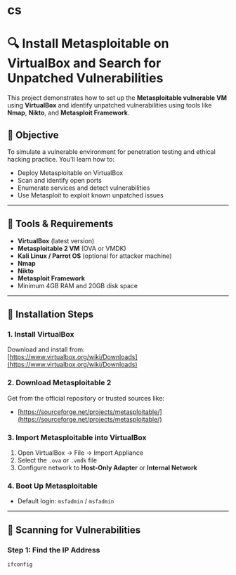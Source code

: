 # cs
# 🔍 Install Metasploitable on VirtualBox and Search for Unpatched Vulnerabilities

This project demonstrates how to set up the **Metasploitable vulnerable VM** using **VirtualBox** and identify unpatched vulnerabilities using tools like **Nmap**, **Nikto**, and **Metasploit Framework**.

## 🎯 Objective

To simulate a vulnerable environment for penetration testing and ethical hacking practice. You'll learn how to:
- Deploy Metasploitable on VirtualBox
- Scan and identify open ports
- Enumerate services and detect vulnerabilities
- Use Metasploit to exploit known unpatched issues

---

## 🧰 Tools & Requirements

- **VirtualBox** (latest version)
- **Metasploitable 2 VM** (OVA or VMDK)
- **Kali Linux / Parrot OS** (optional for attacker machine)
- **Nmap**
- **Nikto**
- **Metasploit Framework**
- Minimum 4GB RAM and 20GB disk space

---

## 🚀 Installation Steps

### 1. Install VirtualBox
Download and install from:  
[https://www.virtualbox.org/wiki/Downloads](https://www.virtualbox.org/wiki/Downloads)

### 2. Download Metasploitable 2
Get from the official repository or trusted sources like:
- [https://sourceforge.net/projects/metasploitable/](https://sourceforge.net/projects/metasploitable/)

### 3. Import Metasploitable into VirtualBox
1. Open VirtualBox → File → Import Appliance
2. Select the `.ova` or `.vmdk` file
3. Configure network to **Host-Only Adapter** or **Internal Network**

### 4. Boot Up Metasploitable
- Default login: `msfadmin` / `msfadmin`

---

## 🔎 Scanning for Vulnerabilities

### Step 1: Find the IP Address
```bash
ifconfig
